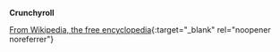 **Crunchyroll**<br>

[From Wikipedia, the free encyclopedia](https://www.wikiwand.com/en/Crunchyroll){:target="\_blank" rel="noopener noreferrer"}
